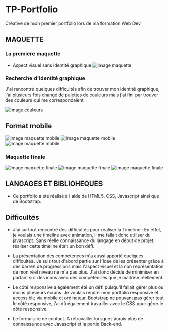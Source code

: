 # TP-Portfolio
 Créative de mon premier portfolio lors de ma formation Web Dev


## MAQUETTE 

### La première maquette

- Aspect visuel sans identité graphique
![Image maquette](../TP-Portfolio/img/maquette-1.jpg)

### Recherche d'identité graphique 

J'ai rencontré quelques difficultés afin de trouver mon identité graphique, j'ai plusieurs fois changé de palettes de couleurs mais j'ai fini par trouver des couleurs qui me correspondaient.

![Image couleurs](../TP-Portfolio/img/header2.jpg)


## Format mobile 

![Image maquette mobile](../TP-Portfolio/maquette-mobile1.png)
![Image maquette mobile](../TP-Portfolio/maquette-mobile2.png)
![Image maquette mobile](../TP-Portfolio/maquette-mobile3.png)

### Maquette finale 

![Image maquette finale](../TP-Portfolio/maquette.png)
![Image maquette finale](../TP-Portfolio/maquette2.png)
![Image maquette finale](../TP-Portfolio/maquette3.png)




## LANGAGES ET BIBLIOHEQUES

- Ce portfolio a été réalisé à l'aide de HTML5, CSS, Javascript ainsi que de Bootstrap.


## Difficultés
- J'ai surtout rencontré des difficultés pour réaliser la Timeline :
  En effet, je voulais une timeline avec animation, il me fallait donc utiliser du javascript. Sans réelle connaissance du langage en début de projet, réaliser cette timeline était un bon défi. 

- La présentation des compétences m'a aussi apporté quelques difficultés. Je suis tout d'abord partie sur l'idée de les présenter grâce à des barres de progressions mais l'aspect visuel et la non représentation de mon réel niveau ne m'a pas plus. J'ai donc décidé de minimiser en partant sur des icons avec des compétences que je maitrîse réellement.
  
- Le côté responsive a également été un défi puisqu'il fallait gérer plus ou moins plusieurs écrans. Je voulais rendre mon portfolio responsive et accessible via mobile et ordinateur. Bootstrap ne pouvant pas gérer tout le côté responsive, j'ai dû également travailler avec le CSS pour gérer le côté responsive.

- Le formulaire de contact. A retravailler lorsque j'aurais plus de connaissance avec Javascript et la partie Back-end.